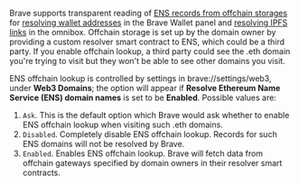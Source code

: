Brave supports transparent reading of [ENS records from offchain storages](https://docs.ens.domains/dapp-developer-guide/ens-l2-offchain) for [resolving wallet addresses](https://docs.ens.domains/ens-improvement-proposals/ensip-1-ens#addr) in the Brave Wallet panel and [resolving IPFS links](https://docs.ens.domains/ens-improvement-proposals/ensip-7-contenthash-field) in the omnibox. Offchain storage is set up by the domain owner by providing a custom resolver smart contract to ENS, which could be a third party. If you enable offchain lookup, a third party could see the .eth domain you're trying to visit but they won't be able to see other domains you visit.

ENS offchain lookup is controlled by settings in brave://settings/web3, under **Web3 Domains**; the option will appear if **Resolve Ethereum Name Service (ENS) domain names** is set to be **Enabled**. Possible values are:
1. `Ask`. This is the default option which Brave would ask whether to enable ENS offchain lookup when visiting such .eth domains.
2. `Disabled`. Completely disable ENS offchain lookup. Records for such ENS domains will not be resolved by Brave.
3. `Enabled`. Enables ENS offchain lookup. Brave will fetch data from offchain gateways specified by domain owners in their resolver smart contracts.